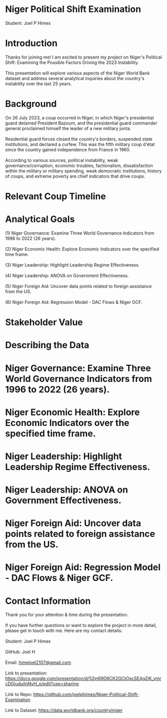 # Niger Political Shift Examination


Student: Joel P Himes

# Introduction
Thanks for joining me! I am excited to present my project on Niger's Political Shift: Examining the Possible Factors Driving the 2023 Instability.\
\
This presentation will explore various aspects of the Niger World Bank dataset and address several analytical inquiries about the country's instability over the last 25 years.

# Background

On 26 July 2023, a coup occurred in Niger, in which Niger's presidential guard detained President Bazoum, and the presidential guard commander general proclaimed himself the leader of a new military junta.\
\
Residential guard forces closed the country's borders, suspended state institutions, and declared a curfew. This was the fifth military coup d'état since the country gained independence from France in 1960.\
\
According to various sources, political instability, weak governance/corruption, economic troubles, factionalism, dissatisfaction within the military or military spending, weak democratic institutions, history of coups, and extreme poverty are chief indicators that drive coups.

# Relevant Coup Timeline



# Analytical Goals

(1) Niger Governance: Examine Three World Governance Indicators from 1996 to 2022  (26 years).\
\
(2) Niger Economic Health: Explore Economic Indicators over the specified time frame.\
\
(3) Niger Leadership: Highlight Leadership Regime Effectiveness.\
\
(4) Niger Leadership: ANOVA on Government Effectiveness.\
\
(5) Niger Foreign Aid: Uncover data points related to foreign assistance from the US.\
\
(6) Niger Foreign Aid: Regression Model - DAC Flows & Niger GCF.

# Stakeholder Value



# Describing the Data



# Niger Governance: Examine Three World Governance Indicators from 1996 to 2022 (26 years).



# Niger Economic Health: Explore Economic Indicators over the specified time frame.




# Niger Leadership: Highlight Leadership Regime Effectiveness.



# Niger Leadership: ANOVA on Government Effectiveness.



# Niger Foreign Aid: Uncover data points related to foreign assistance from the US. 



# Niger Foreign Aid: Regression Model - DAC Flows & Niger GCF.



# Contact Information
Thank you for your attention & time during the presentation.\
\
If you have further questions or want to explore the project in more detail, please get in touch with me. Here are my contact details:
\
\
Student: Joel P Himes\
\
GitHub: Joel H\
\
Email: himejoel2107@gmail.com\
\
Link to presentation: https://docs.google.com/presentation/d/1i2jn69D6CK2GCtOxcSE4gZjK_ymrcDGjuduiInNvH_o/edit?usp=sharing \
\
Link to Repo: https://github.com/joelphimes/Niger-Political-Shift-Examination \
\
Link to Dataset: https://data.worldbank.org/country/niger

